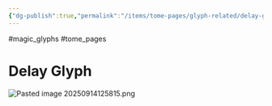 ```yaml
---
{"dg-publish":true,"permalink":"/items/tome-pages/glyph-related/delay-glyph/"}
---
```


#magic_glyphs #tome_pages
# Delay Glyph

![Pasted image 20250914125815.png](/img/user/items/tome%20pages/image%20files/Pasted%20image%2020250914125815.png)